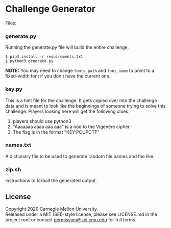 # Challenge Generator 

Files:

### generate.py

Running the generate.py file will build the entire challenge.

    $ pip3 install -r requirements.txt
    $ python3 generate.py

**NOTE:** You may need to change `fonts_path` and `font_name` to point to a fixed-width font if you don't have the current one.

### key.py

This is a hint file for the challenge. It gets copied over into the challenge data and is meant to look like the beginnings of someone trying to solve this challenge. Players looking here will get the following clues:

1. players should use python3
2. "Aaaaaaa aaaa aaa aaa" is a nod to the Vigenère cipher
3. The flag is in the format "KEY:PCUPCTF"

### names.txt

A dictionary file to be used to generate random file names and the like.

### zip.sh

Instructions to tarball the generated output.

## License
Copyright 2020 Carnegie Mellon University.  
Released under a MIT (SEI)-style license, please see LICENSE.md in the project root or contact permission@sei.cmu.edu for full terms.
